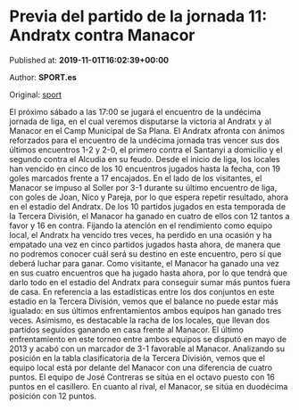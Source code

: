 
# Previa del partido de la jornada 11: Andratx contra Manacor

Published at: **2019-11-01T16:02:39+00:00**

Author: **SPORT.es**

Original: [sport](https://www.sport.es/es/noticias/tercera-division/previa-del-partido-de-la-jornada-11-andratx-contra-manacor-7710554)

El próximo sábado a las 17:00 se jugará el encuentro de la undécima jornada de liga, en el cual veremos disputarse la victoria al Andratx y al Manacor en el Camp Municipal de Sa Plana.
El Andratx afronta con ánimos reforzados para el encuentro de la undécima jornada tras vencer sus dos últimos encuentros 1-2 y 2-0, el primero contra el Santanyi a domicilio y el segundo contra el Alcudia en su feudo. Desde el inicio de liga, los locales han vencido en cinco de los 10 encuentros jugados hasta la fecha, con 19 goles marcados frente a 17 encajados.
En el lado de los visitantes, el Manacor se impuso al Soller por 3-1 durante su último encuentro de liga, con goles de Joan, Nico y Pareja, por lo que espera repetir resultado, ahora en el estadio del Andratx. De los 10 partidos jugados en esta temporada de la Tercera División, el Manacor ha ganado en cuatro de ellos con 12 tantos a favor y 16 en contra.
Fijando la atención en el rendimiento como equipo local, el Andratx ha vencido tres veces, ha perdido en una ocasión y ha empatado una vez en cinco partidos jugados hasta ahora, de manera que no podremos conocer cuál será su destino en este encuentro, pero sí que deberá luchar para ganar. Como visitante, el Manacor ha ganado una vez en sus cuatro encuentros que ha jugado hasta ahora, por lo que tendrá que darlo todo en el estadio del Andratx para conseguir sumar más puntos fuera de casa.
En referencia a las estadísticas entre los dos conjuntos en este estadio en la Tercera División, vemos que el balance no puede estar más igualado: en sus últimos enfrentamientos ambos equipos han ganado tres veces. Asimismo, es destacable la racha de los locales, que llevan dos partidos seguidos ganando en casa frente al Manacor. El último enfrentamiento en este torneo entre ambos equipos se disputó en mayo de 2013 y acabó con un marcador de 3-1 favorable al Manacor.
Analizando su posición en la tabla clasificatoria de la Tercera División, vemos que el equipo local está por delante del Manacor con una diferencia de cuatro puntos. El equipo de José Contreras se sitúa en el octavo puesto con 16 puntos en el casillero. En cuanto al rival, el Manacor, se sitúa en duodécima posición con 12 puntos.
